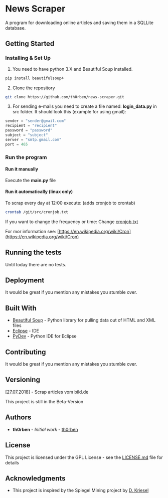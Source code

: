 # News Scraper

A program for downloading online articles and saving them in a SQLLite database.

## Getting Started

### Installing & Set Up

1. You need to have python 3.X and Beautiful Soup installed.
```bash
pip install beautifulsoup4
```

2. Clone the repository
```bash
git clone https://github.com/th0rben/news-scraper.git
```
3. For sending e-mails you need to create a file named: **login_data.py** in src folder. It should look this (example for using gmail):
```python
sender = "sender@gmail.com"
recipient = "recipient"
password = "password"
subject = "subject"
server = "smtp.gmail.com"
port = 465
```
### Run the program

#### Run it manually
Execute the **main.py** file
#### Run it automatically (linux only)
To scrap every day at 12:00 execute:
(adds cronjob to crontab)
```bash
crontab /git/src/cronjob.txt
```

If you want to change the frequency or time: Change [cronjob.txt](/src/cronjob.txt) 

For mor information see: [https://en.wikipedia.org/wiki/Cron](https://en.wikipedia.org/wiki/Cron)

## Running the tests

Until today there are no tests.

## Deployment

It would be great if you mention any mistakes you stumble over.

## Built With

* [Beautiful Soup](https://www.crummy.com/software/BeautifulSoup/bs4/doc/) - Python library for pulling data out of HTML and XML files
* [Eclipse](https://www.eclipse.org/) - IDE
* [PyDev](https://marketplace.eclipse.org/content/pydev-python-ide-eclipse) - Python IDE for Eclipse

## Contributing

It would be great if you mention any mistakes you stumble over.

## Versioning

[27.07.2018] - Scrap articles vom bild.de

This project is still in the Beta-Version

## Authors

* **th0rben** - *Initial work* - [th0rben](https://github.com/th0rben)

## License

This project is licensed under the GPL License - see the [LICENSE.md](LICENSE.md) file for details

## Acknowledgments

* This project is inspired by the Spiegel Mining project by [D. Kriesel](dkriesel.com)

